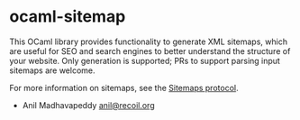 # ocaml-sitemap

This OCaml library provides functionality to generate XML sitemaps, which are
useful for SEO and search engines to better understand the structure of your
website.  Only generation is supported; PRs to support parsing input sitemaps
are welcome.

For more information on sitemaps, see the
[Sitemaps protocol](https://www.sitemaps.org/protocol.html).

- Anil Madhavapeddy <anil@recoil.org>
